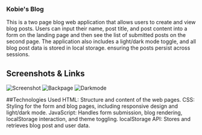 ### Kobie's Blog 

This is a two page blog web application that allows users to create and view blog posts.
Users can input their name, post title, and post content into a form on the landing page and then see the list of submitted posts on the second page.
The application also includes a light/dark mode toggle, and all blog post data is stored in local storage. ensuring the posts persist across sessions.
## Screenshots & Links
![Screenshot](./assets/images/Frntpg%202024-10-12%20at%2012.47.32 PM.png)
![Backpage](./assets/images/ScrBckblg%20at%2012.47.46 PM.png)
![Darkmode](./assets/images/Darkbkpg%202024-10-12%20at%2012.47.57 PM.png)



##Technologies Used
HTML: Structure and content of the web pages.
CSS: Styling for the form and blog pages, including responsive design and light/dark mode.
JavaScript: Handles form submission, blog rendering, localStorage interaction, and theme toggling.
localStorage API: Stores and retrieves blog post and user data.


